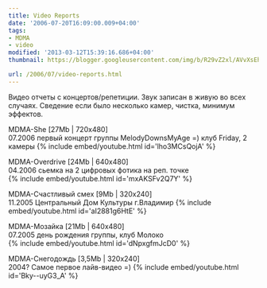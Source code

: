 ```yaml
---
title: Video Reports
date: '2006-07-20T16:09:00.009+04:00'
tags:
- MDMA
- video
modified: '2013-03-12T15:39:16.686+04:00'
thumbnail: https://blogger.googleusercontent.com/img/b/R29vZ2xl/AVvXsEhH8noAEexfxBklvojzs5Lb7_JbzFec3LeqdMXtUzs8rY1GHYV4oLL0dTleWcTp3Aj78Rxn1SjCdOwZojtaqvZl-RXuviVMAy17_if9LyNmkS-ofrWUvf5tdMEpuwuxv1vhWZzGiUy97wAn/s72-c/live.jpg

url: /2006/07/video-reports.html
---
```

Видео отчеты с концертов/репетиции. Звук записан в живую во всех случаях. Сведение если было несколько камер, чистка, минимум эффектов.

MDMA-She [27Mb | 720x480]  
07.2006 первый концерт группы MelodyDownsMyAge =) клуб Friday, 2 камеры
{% include embed/youtube.html id='lho3MCsQojA' %}

MDMA-Overdrive [24Mb | 640x480]  
04.2006 сьемка на 2 цифровых фотика на реп. точке  
{% include embed/youtube.html id='mxAKSFv2Q7Y' %}


MDMA-Счастливый смех [9Mb | 320x240]  
11.2005 Центральный Дом Культуры г.Владимир
{% include embed/youtube.html id='aI2881g6HtE' %}


MDMA-Мозайка [21Mb | 640x480]  
07.2005 день рождения группы, клуб Молоко  
{% include embed/youtube.html id='dNpxgfmJcD0' %}

MDMA-Снегодождь [3,5Mb | 320x240]  
2004? Самое первое лайв-видео =)
{% include embed/youtube.html id='Bky--uyG3_A' %}
